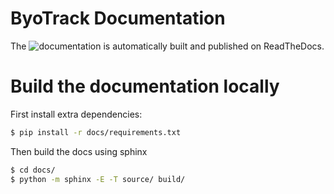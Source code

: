 # ByoTrack Documentation

The ![documentation](https://byotrack.readthedocs.io/en/latest/) is automatically built and published on ReadTheDocs.

# Build the documentation locally

First install extra dependencies:

```bash
$ pip install -r docs/requirements.txt
```

Then build the docs using sphinx
``` bash
$ cd docs/
$ python -m sphinx -E -T source/ build/
```
